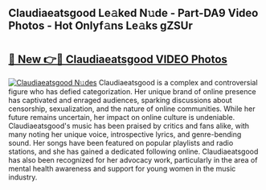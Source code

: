 ## Claudiaeatsgood Le𝚊ked N𝚞de - Part-DA9 Video Photos - Hot Onlyf𝚊ns Le𝚊ks gZSUr

# <h2><a href="http://ac39252.deff.icu/?id=Claudiaeatsgood">🔗 New 👉🔴 Claudiaeatsgood VIDEO Photos</a></h2>

[![Claudiaeatsgood N𝚞des](https://i.imgur.com/rIISA9y.gif)](http://ac39252.deff.icu/?id=Claudiaeatsgood)
Claudiaeatsgood is a complex and controversial figure who has defied categorization. Her unique brand of online presence has captivated and enraged audiences, sparking discussions about censorship, sexualization, and the nature of online communities. While her future remains uncertain, her impact on online culture is undeniable. Claudiaeatsgood's music has been praised by critics and fans alike, with many noting her unique voice, introspective lyrics, and genre-bending sound. Her songs have been featured on popular playlists and radio stations, and she has gained a dedicated following online. Claudiaeatsgood has also been recognized for her advocacy work, particularly in the area of mental health awareness and support for young women in the music industry.
